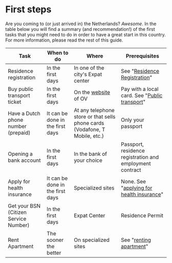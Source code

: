 # First steps

Are you coming to (or just arrived in) the Netherlands? _Awesome_.
In the table below you will find a summary (and recommendation!) of the first tasks that you might need to do in order to have a great start in this country.
For more information, please read the rest of this guide.

| Task                                  | When to do                       | Where                                                                       | Prerequisites                                                               |
| ------------------------------------- | -------------------------------- | --------------------------------------------------------------------------- | --------------------------------------------------------------------------- |
| Residence registration                | In the first days                | In one of the city's Expat center                                           | See "[Residence Registration](/pages/address-registration.md)"              |
| Buy public transport ticket           | In the first days                | On the [website](https://www.ov-chipkaart.nl/) of OV                        | Pay with a local card. See "[Public transport](/pages/public-transport.md)" |
| Have a Dutch phone number (prepaid)   | It can be done in the first days | At any telephone store or that sells phone cards (Vodafone, T Mobile, etc.) | Only your passport                                                          |
| Opening a bank account                | In the first days                | In the bank of your choice                                                  | Passport, residence registration and employment contract                    |
| Apply for health insurance            | It can be done in the first days | Specialized sites                                                           | None. See "[applying for health insurance](/pages/health-insurance.md)"     |
| Get your BSN (Citizen Service Number) | In the first days                | Expat Center                                                                | Residence Permit                                                            |
| Rent Apartment                        | The sooner the better            | On specialized sites                                                        | See "[renting apartment](/pages/renting-apartamento.md)"                    |
